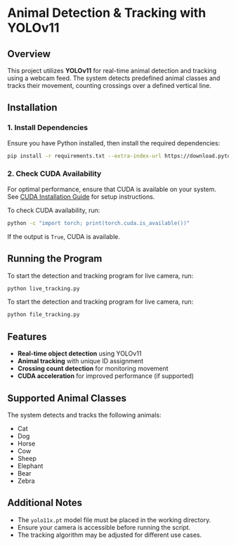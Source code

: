 # **Animal Detection & Tracking with YOLOv11**

## **Overview**
This project utilizes **YOLOv11** for real-time animal detection and tracking using a webcam feed. The system detects predefined animal classes and tracks their movement, counting crossings over a defined vertical line.

## **Installation**
### **1. Install Dependencies**
Ensure you have Python installed, then install the required dependencies:
```sh
pip install -r requirements.txt --extra-index-url https://download.pytorch.org/whl/cu124
```

### **2. Check CUDA Availability**
For optimal performance, ensure that CUDA is available on your system. See [CUDA Installation Guide](CUDA.md) for setup instructions.

To check CUDA availability, run:
```sh
python -c "import torch; print(torch.cuda.is_available())"
```
If the output is `True`, CUDA is available.

## **Running the Program**
To start the detection and tracking program for live camera, run:
```sh
python live_tracking.py
```

To start the detection and tracking program for live camera, run:
```sh
python file_tracking.py
```

## **Features**
- **Real-time object detection** using YOLOv11
- **Animal tracking** with unique ID assignment
- **Crossing count detection** for monitoring movement
- **CUDA acceleration** for improved performance (if supported)

## **Supported Animal Classes**
The system detects and tracks the following animals:
- Cat
- Dog
- Horse
- Cow
- Sheep
- Elephant
- Bear
- Zebra

## **Additional Notes**
- The `yolo11x.pt` model file must be placed in the working directory.
- Ensure your camera is accessible before running the script.
- The tracking algorithm may be adjusted for different use cases.